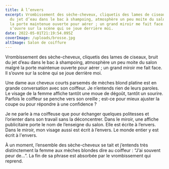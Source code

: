 ```yaml
---
title: À l’envers
excerpt: Vrombissement des sèche-cheveux, cliquetis des lames de ciseaux, bruit
  du jet d’eau dans le bac à shampoing, atmosphère un peu moite du salon malgré
  la porte maintenue ouverte pour aérer ; un grand miroir me fait face. Il
  s’ouvre sur la scène qui se joue derrière moi.
date: 2022-05-01T21:19:54.095Z
coverImage: /uploads/brosse.jpg
altImage: Salon de coiffure
---
```

Vrombissement des sèche-cheveux, cliquetis des lames de ciseaux, bruit du jet d’eau dans le bac à shampoing, atmosphère un peu moite du salon malgré la porte maintenue ouverte pour aérer ; un grand miroir me fait face. Il s’ouvre sur la scène qui se joue derrière moi.

Une dame aux cheveux courts parsemés de mèches blond platine est en grande conversation avec son coiffeur. Je n’entends rien de leurs paroles. Le visage de la femme affiche tantôt une moue de dégoût, tantôt un sourire. Parfois le coiffeur se penche vers son oreille ; est-ce pour mieux ajuster la coupe ou pour répondre à une confidence ?

Je ne parle à ma coiffeuse que pour échanger quelques politesses et l’orienter dans son travail sans la déconcentrer. Dans le miroir, une affiche publicitaire porte le nom de l’enseigne du salon. Elle est écrite à l’envers. Dans le miroir, mon visage aussi est écrit à l’envers. Le monde entier y est écrit à l'envers.

À un moment, l’ensemble des sèche-cheveux se tait et j’entends très distinctement la femme aux mèches blondes dire au coiffeur : “J’ai souvent peur de…”. La fin de sa phrase est absorbée par le vrombissement qui reprend.